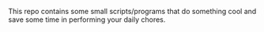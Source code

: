 This repo contains some small scripts/programs that do something cool and save some time in performing your daily chores.

